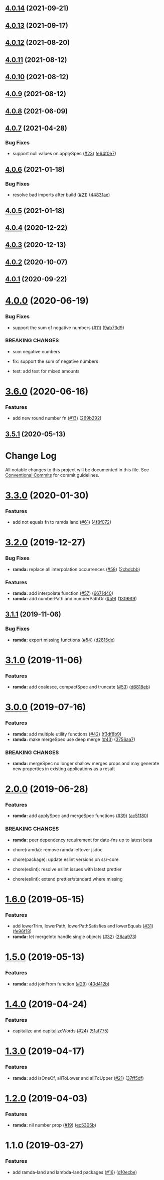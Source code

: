 ## [4.0.14](https://github.com/flybondi/ramda-land/compare/v4.0.13...v4.0.14) (2021-09-21)

## [4.0.13](https://github.com/flybondi/ramda-land/compare/v4.0.12...v4.0.13) (2021-09-17)

## [4.0.12](https://github.com/flybondi/ramda-land/compare/v4.0.11...v4.0.12) (2021-08-20)

## [4.0.11](https://github.com/flybondi/ramda-land/compare/v4.0.10...v4.0.11) (2021-08-12)

## [4.0.10](https://github.com/flybondi/ramda-land/compare/v4.0.9...v4.0.10) (2021-08-12)

## [4.0.9](https://github.com/flybondi/ramda-land/compare/v4.0.8...v4.0.9) (2021-08-12)

## [4.0.8](https://github.com/flybondi/ramda-land/compare/v4.0.7...v4.0.8) (2021-06-09)

## [4.0.7](https://github.com/flybondi/ramda-land/compare/v4.0.6...v4.0.7) (2021-04-28)


### Bug Fixes

* support null values on applySpec ([#23](https://github.com/flybondi/ramda-land/issues/23)) ([e64f0e7](https://github.com/flybondi/ramda-land/commit/e64f0e7b264c5de455c3198add46e9b7778dca72))

## [4.0.6](https://github.com/flybondi/ramda-land/compare/v4.0.5...v4.0.6) (2021-01-18)


### Bug Fixes

* resolve bad imports after build ([#21](https://github.com/flybondi/ramda-land/issues/21)) ([44831ae](https://github.com/flybondi/ramda-land/commit/44831ae64c687e8929ce36bd9ed203fefb176be4))

## [4.0.5](https://github.com/flybondi/ramda-land/compare/v4.0.4...v4.0.5) (2021-01-18)

## [4.0.4](https://github.com/flybondi/ramda-land/compare/v4.0.3...v4.0.4) (2020-12-22)

## [4.0.3](https://github.com/flybondi/ramda-land/compare/v4.0.2...v4.0.3) (2020-12-13)

## [4.0.2](https://github.com/flybondi/ramda-land/compare/v4.0.1...v4.0.2) (2020-10-07)

## [4.0.1](https://github.com/flybondi/ramda-land/compare/v4.0.0...v4.0.1) (2020-09-22)

# [4.0.0](https://github.com/flybondi/ramda-land/compare/v3.6.0...v4.0.0) (2020-06-19)


### Bug Fixes

* support the sum of negative numbers ([#11](https://github.com/flybondi/ramda-land/issues/11)) ([9ab73d9](https://github.com/flybondi/ramda-land/commit/9ab73d965b3a0d7859bb6e33490d4cb2d94c8f28))


### BREAKING CHANGES

* sum negative numbers

* fix: support the sum of negative numbers 

* test: add test for mixed amounts

# [3.6.0](https://github.com/flybondi/ramda-land/compare/v3.5.1...v3.6.0) (2020-06-16)


### Features

* add new round number fn ([#13](https://github.com/flybondi/ramda-land/issues/13)) ([269b292](https://github.com/flybondi/ramda-land/commit/269b2922650f10ee49927f85b11d9ecc69062d42))

## [3.5.1](https://github.com/flybondi/ramda-land/compare/v3.5.0...v3.5.1) (2020-05-13)

# Change Log

All notable changes to this project will be documented in this file.
See [Conventional Commits](https://conventionalcommits.org) for commit guidelines.

# [3.3.0](https://github.com/flybondi/toolbox/compare/@flybondi/ramda-land@3.2.0...@flybondi/ramda-land@3.3.0) (2020-01-30)


### Features

* add not equals fn to ramda land ([#61](https://github.com/flybondi/toolbox/issues/61)) ([4f8f072](https://github.com/flybondi/toolbox/commit/4f8f072))





# [3.2.0](https://github.com/flybondi/toolbox/compare/@flybondi/ramda-land@3.1.1...@flybondi/ramda-land@3.2.0) (2019-12-27)


### Bug Fixes

* **ramda:** replace all interpolation occurrences ([#58](https://github.com/flybondi/toolbox/issues/58)) ([2cbdcbb](https://github.com/flybondi/toolbox/commit/2cbdcbb))


### Features

* **ramda:** add interpolate function ([#57](https://github.com/flybondi/toolbox/issues/57)) ([6671d40](https://github.com/flybondi/toolbox/commit/6671d40))
* **ramda:** add numberPath and numberPathOr ([#59](https://github.com/flybondi/toolbox/issues/59)) ([13f99f9](https://github.com/flybondi/toolbox/commit/13f99f9))





## [3.1.1](https://github.com/flybondi/toolbox/compare/@flybondi/ramda-land@3.1.0...@flybondi/ramda-land@3.1.1) (2019-11-06)


### Bug Fixes

* **ramda:** export missing functions ([#54](https://github.com/flybondi/toolbox/issues/54)) ([d2815de](https://github.com/flybondi/toolbox/commit/d2815de))





# [3.1.0](https://github.com/flybondi/toolbox/compare/@flybondi/ramda-land@3.0.0...@flybondi/ramda-land@3.1.0) (2019-11-06)


### Features

* **ramda:** add coalesce, compactSpec and truncate ([#53](https://github.com/flybondi/toolbox/issues/53)) ([d6818eb](https://github.com/flybondi/toolbox/commit/d6818eb))





# [3.0.0](https://github.com/flybondi/toolbox/compare/@flybondi/ramda-land@2.0.0...@flybondi/ramda-land@3.0.0) (2019-07-16)


### Features

* **ramda:** add multiple utility functions ([#42](https://github.com/flybondi/toolbox/issues/42)) ([f3df8b9](https://github.com/flybondi/toolbox/commit/f3df8b9))
* **ramda:** make mergeSpec use deep merge ([#43](https://github.com/flybondi/toolbox/issues/43)) ([3756aa7](https://github.com/flybondi/toolbox/commit/3756aa7))


### BREAKING CHANGES

* **ramda:** mergeSpec no longer shallow merges props and may generate new properties in existing applications as a result





# [2.0.0](https://github.com/flybondi/toolbox/compare/@flybondi/ramda-land@1.6.0...@flybondi/ramda-land@2.0.0) (2019-06-28)


### Features

* **ramda:** add applySpec and mergeSpec functions ([#39](https://github.com/flybondi/toolbox/issues/39)) ([ac51180](https://github.com/flybondi/toolbox/commit/ac51180))


### BREAKING CHANGES

* **ramda:** peer dependency requirement for date-fns up to latest beta

* chore(ramda): remove ramda leftover jsdoc

* chore(package): update eslint versions on ssr-core

* chore(eslint): resolve eslint issues with latest prettier

* chore(eslint): extend prettier/standard where missing





# [1.6.0](https://github.com/flybondi/toolbox/compare/@flybondi/ramda-land@1.5.0...@flybondi/ramda-land@1.6.0) (2019-05-15)


### Features

* add lowerTrim, lowerPath, lowerPathSatisfies and lowerEquals ([#31](https://github.com/flybondi/toolbox/issues/31)) ([fe96f18](https://github.com/flybondi/toolbox/commit/fe96f18))
* **ramda:** let mergeInto handle single objects ([#32](https://github.com/flybondi/toolbox/issues/32)) ([26aa973](https://github.com/flybondi/toolbox/commit/26aa973))





# [1.5.0](https://github.com/flybondi/toolbox/compare/@flybondi/ramda-land@1.4.0...@flybondi/ramda-land@1.5.0) (2019-05-13)


### Features

* **ramda:** add joinFrom function ([#29](https://github.com/flybondi/toolbox/issues/29)) ([40d412b](https://github.com/flybondi/toolbox/commit/40d412b))





# [1.4.0](https://github.com/flybondi/toolbox/compare/@flybondi/ramda-land@1.3.0...@flybondi/ramda-land@1.4.0) (2019-04-24)


### Features

* capitalize and capitalizeWords ([#24](https://github.com/flybondi/toolbox/issues/24)) ([51af775](https://github.com/flybondi/toolbox/commit/51af775))





# [1.3.0](https://github.com/flybondi/toolbox/compare/@flybondi/ramda-land@1.2.0...@flybondi/ramda-land@1.3.0) (2019-04-17)


### Features

* **ramda:** add isOneOf, allToLower and allToUpper ([#21](https://github.com/flybondi/toolbox/issues/21)) ([37ff5df](https://github.com/flybondi/toolbox/commit/37ff5df))





# [1.2.0](https://github.com/flybondi/toolbox/compare/@flybondi/ramda-land@1.1.0...@flybondi/ramda-land@1.2.0) (2019-04-03)


### Features

* **ramda:** nil number prop ([#19](https://github.com/flybondi/toolbox/issues/19)) ([ec5305b](https://github.com/flybondi/toolbox/commit/ec5305b))





# 1.1.0 (2019-03-27)


### Features

* add ramda-land and lambda-land packages ([#16](https://github.com/flybondi/toolbox/issues/16)) ([d10ecbe](https://github.com/flybondi/toolbox/commit/d10ecbe))
